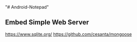 "# Android-Notepad" 

## Embed Simple Web Server

https://www.sqlite.org/
https://github.com/cesanta/mongoose

